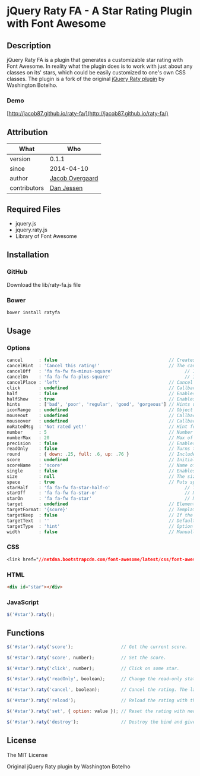 # jQuery Raty FA - A Star Rating Plugin with Font Awesome

## Description
jQuery Raty FA is a plugin that generates a customizable star rating with Font Awesome. In reality what the plugin does is to work with just about any classes on its' stars, which could be easily customized to one's own CSS classes.
The plugin is a fork of the original [jQuery Raty plugin](https://github.com/wbotelhos/raty) by Washington Botelho.

### Demo
[http://jacob87.github.io/raty-fa/](http://jacob87.github.io/raty-fa/)

## Attribution

What | Who
---------- | -------------
version | 0.1.1
since | 2014-04-10
author | [Jacob Overgaard](http://jovergaard.me)
contributors | [Dan Jessen](http://danjessen.dk)

## Required Files

+ jquery.js
+ jquery.raty.js
+ Library of Font Awesome


## Installation

### GitHub
Download the lib/raty-fa.js file

### Bower

```bash
bower install ratyfa
```

## Usage
### Options

```js
cancel      : false                                          // Creates a cancel button to cancel the rating.
cancelHint  : 'Cancel this rating!'                          // The cancel's button hint.
cancelOff   : 'fa fa-fw fa-minus-square'                           // Icon used on active cancel.
cancelOn    : 'fa fa-fw fa-plus-square'                            // Icon used inactive cancel.
cancelPlace : 'left'                                         // Cancel's button position.
click       : undefined                                      // Callback executed on rating click.
half        : false                                          // Enables half star selection.
halfShow    : true                                           // Enables half star display.
hints       : ['bad', 'poor', 'regular', 'good', 'gorgeous'] // Hints used on each star.
iconRange   : undefined                                      // Object list with position and icon on and off to do a mixed icons.
mouseout    : undefined                                      // Callback executed on mouseout.
mouseover   : undefined                                      // Callback executed on mouseover.
noRatedMsg  : 'Not rated yet!'                               // Hint for no rated elements when it's readOnly.
number      : 5                                              // Number of stars that will be presented.
numberMax   : 20                                             // Max of star the option number can creates.
precision   : false                                          // Enables the selection of a precision score.
readOnly    : false                                          // Turns the rating read-only.
round       : { down: .25, full: .6, up: .76 }               // Included values attributes to do the score round math.
score       : undefined                                      // Initial rating.
scoreName   : 'score'                                        // Name of the hidden field that holds the score value.
single      : false                                          // Enables just a single star selection.
size        : null                                           // The size (in pixels) of the icons that will be used.
space       : true                                           // Puts space between the icons.
starHalf    : 'fa fa-fw fa-star-half-o'                            // The name of the half star image.
starOff     : 'fa fa-fw fa-star-o'                                 // Name of the star image off.
starOn      : 'fa fa-fw fa-star'                                   // Name of the star image on.
target      : undefined                                      // Element selector where the score will be displayed.
targetFormat: '{score}'                                      // Template to interpolate the score in.
targetKeep  : false                                          // If the last rating value will be keeped after mouseout.
targetText  : ''                                             // Default text setted on target.
targetType  : 'hint'                                         // Option to choose if target will receive hint o 'score' type.
width       : false                                          // Manually adjust the width for the container.
```

### CSS
```css
<link href="//netdna.bootstrapcdn.com/font-awesome/latest/css/font-awesome.css" rel="stylesheet">
```

### HTML
```html
<div id="star"></div>
```

### JavaScript
```js
$('#star').raty();
```

## Functions

```js
$('#star').raty('score');                  // Get the current score.

$('#star').raty('score', number);          // Set the score.

$('#star').raty('click', number);          // Click on some star.

$('#star').raty('readOnly', boolean);      // Change the read-only state.

$('#star').raty('cancel', boolean);        // Cancel the rating. The last param force the click callback.

$('#star').raty('reload');                 // Reload the rating with the current configuration.

$('#star').raty('set', { option: value }); // Reset the rating with new configurations.

$('#star').raty('destroy');                // Destroy the bind and give you the raw element.
```

## License

The MIT License

Original jQuery Raty plugin by Washington Botelho
